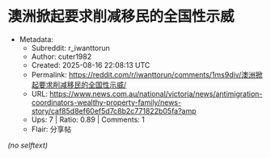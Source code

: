 # 澳洲掀起要求削减移民的全国性示威

- Metadata:
  - Subreddit: r_iwanttorun
  - Author: cuter1982
  - Created: 2025-08-16 22:08:13 UTC
  - Permalink: https://reddit.com/r/iwanttorun/comments/1ms9div/澳洲掀起要求削减移民的全国性示威/
  - URL: https://www.news.com.au/national/victoria/news/antimigration-coordinators-wealthy-property-family/news-story/caf85d8ef60ef5d7c8b2c771822b05fa?amp
  - Ups: 7 | Ratio: 0.89 | Comments: 1
  - Flair: 分享帖

_(no selftext)_
